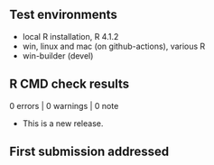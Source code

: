 ## Test environments
* local R installation, R 4.1.2
* win, linux and mac (on github-actions), various R
* win-builder (devel)

## R CMD check results

0 errors | 0 warnings | 0 note

* This is a new release.

## First submission addressed
